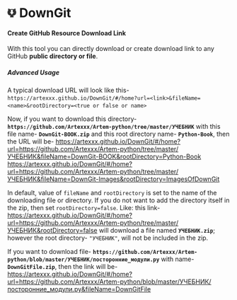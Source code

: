 <h1> <img src="res/images/downgit.png" width="20" height=auto /> DownGit </h1>

#### Create GitHub Resource Download Link

With this tool you can directly download or create download link to any GitHub **public directory or file**.

##### Advanced Usage

A typical download URL will look like this- `https://artexxx.github.io/DownGit/#/home?url=<link>&fileName=<name>&rootDirectory=<true or false or name>`

Now, if you want to download this directory- **`https://github.com/Artexxx/Artem-python/tree/master/УЧЕБНИК`**
 with this file name- **`DownGit-BOOK.zip`** and this root directory name- **`Python-Book`**,
 then the URL will be- https://artexxx.github.io/DownGit/#/home?url=https://github.com/Artexxx/Artem-python/tree/master/УЧЕБНИК&fileName=DownGit-BOOK&rootDirectory=Python-Book
 https://artexxx.github.io/DownGit/#/home?url=https://github.com/Artexxx/Artem-python/tree/master/УЧЕБНИК&fileName=DownGit-Images&rootDirectory=ImagesOfDownGit

In default, value of `fileName` and `rootDirectory` is set to the name of the downloading file or directory. If you do not want to add the directory itself in the zip, then set `rootDirectory=false`. 
Like: this link- https://artexxx.github.io/DownGit/#/home?url=https://github.com/Artexxx/Artem-python/tree/master/УЧЕБНИК&rootDirectory=false will download a file named **`УЧЕБНИК.zip`**; however the root directory- `"УЧЕБНИК"`, will not be included in the zip.

If you want to download file-
 **`https://github.com/Artexxx/Artem-python/blob/master/УЧЕБНИК/посторонние_модули.py`** with name- **`DownGitFile.zip`**, then the link will be-
  https://artexxx.github.io/DownGit/#/home?url=https://github.com/Artexxx/Artem-python/blob/master/УЧЕБНИК/посторонние_модули.py&fileName=DownGitFile
